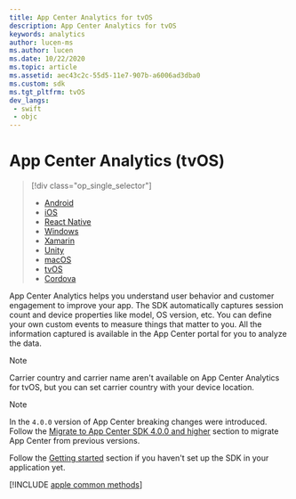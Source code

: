```yaml
---
title: App Center Analytics for tvOS
description: App Center Analytics for tvOS
keywords: analytics
author: lucen-ms
ms.author: lucen
ms.date: 10/22/2020
ms.topic: article
ms.assetid: aec43c2c-55d5-11e7-907b-a6006ad3dba0
ms.custom: sdk
ms.tgt_pltfrm: tvOS
dev_langs:  
 - swift
 - objc
---
```


# App Center Analytics (tvOS)

> [!div  class="op_single_selector"]
> * [Android](android.md)
> * [iOS](ios.md)
> * [React Native](react-native.md)
> * [Windows](windows.md)
> * [Xamarin](xamarin.md)
> * [Unity](unity.md)
> * [macOS](macos.md)
> * [tvOS](tvos.md)
> * [Cordova](cordova.md)

App Center Analytics helps you understand user behavior and customer engagement to improve your app. The SDK automatically captures session count and device properties like model, OS version, etc. You can define your own custom events to measure things that matter to you. All the information captured is available in the App Center portal for you to analyze the data.

> [!NOTE]
> Carrier country and carrier name aren't available on App Center Analytics for tvOS, but you can set carrier country with your device location.

> [!NOTE]
> In the `4.0.0` version of App Center breaking changes were introduced. Follow the [Migrate to App Center SDK 4.0.0 and higher](../getting-started/migration/apple-sdk-update.md) section to migrate App Center from previous versions.

Follow the [Getting started](~/sdk/getting-started/tvos.md) section if you haven't set up the SDK in your application yet.

[!INCLUDE [apple common methods](includes/apple-common-methods.md)]
